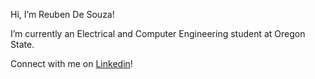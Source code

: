 Hi, I’m Reuben De Souza!

I’m currently an Electrical and Computer Engineering student at Oregon State.

Connect with me on [Linkedin](https://www.linkedin.com/in/reuben-de-souza-90517823a/)!

<!---
reubensand/reubensand is a ✨ special ✨ repository because its `README.md` (this file) appears on your GitHub profile.
You can click the Preview link to take a look at your changes.
--->
